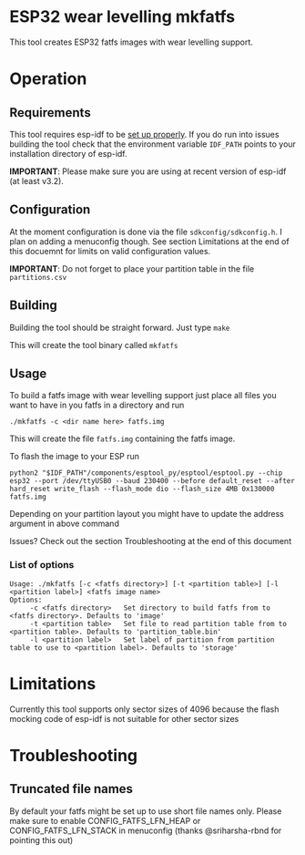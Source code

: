 ESP32 wear levelling mkfatfs
===========================

This tool creates ESP32 fatfs images with wear levelling support.

# Operation

## Requirements

This tool requires esp-idf to be [set up properly](https://docs.espressif.com/projects/esp-idf/en/latest/get-started/).
If you do run into issues building the tool check that the environment variable `IDF_PATH` points to your installation directory of esp-idf.

**IMPORTANT**: Please make sure you are using at recent version of esp-idf (at least v3.2).


## Configuration

At the moment configuration is done via the file `sdkconfig/sdkconfig.h`. I plan on adding a menuconfig though.
See section Limitations at the end of this docuemnt for limits on valid configuration values.

**IMPORTANT**: Do not forget to place your partition table in the file `partitions.csv`


## Building 

Building the tool should be straight forward. Just type `make`

This will create the tool binary called `mkfatfs`


## Usage

To build a fatfs image with wear levelling support just place all files you want to have in you fatfs in a directory and run

`./mkfatfs -c <dir name here> fatfs.img`

This will create the file `fatfs.img` containing the fatfs image.

To flash the image to your ESP run

```
python2 "$IDF_PATH"/components/esptool_py/esptool/esptool.py --chip esp32 --port /dev/ttyUSB0 --baud 230400 --before default_reset --after hard_reset write_flash --flash_mode dio --flash_size 4MB 0x130000 fatfs.img
```

Depending on your partition layout you might have to update the address argument in above command


Issues? Check out the section Troubleshooting at the end of this document

### List of options
```
Usage: ./mkfatfs [-c <fatfs directory>] [-t <partition table>] [-l <partition label>] <fatfs image name>
Options:
	 -c <fatfs directory>	Set directory to build fatfs from to <fatfs directory>. Defaults to 'image'
	 -t <partition table>	Set file to read partition table from to <partition table>. Defaults to 'partition_table.bin'
	 -l <partition label>	Set label of partition from partition table to use to <partition label>. Defaults to 'storage'
```

# Limitations

Currently this tool supports only sector sizes of 4096 because the flash mocking code of esp-idf is not suitable for other sector sizes

# Troubleshooting

## Truncated file names

By default your fatfs might be set up to use short file names only. Please make sure to enable CONFIG_FATFS_LFN_HEAP or CONFIG_FATFS_LFN_STACK in menuconfig (thanks @sriharsha-rbnd for pointing this out)
